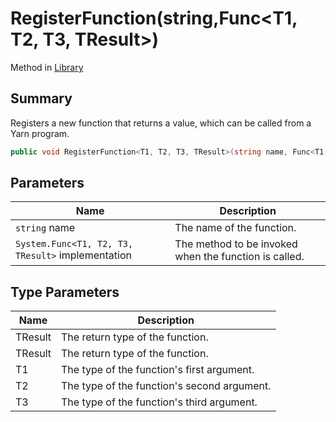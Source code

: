 # RegisterFunction(string,Func\<T1, T2, T3, TResult>)

Method in [Library](yarn.library.md)

## Summary

Registers a new function that returns a value, which can be called from a Yarn program.

```csharp
public void RegisterFunction<T1, T2, T3, TResult>(string name, Func<T1, T2, T3, TResult> implementation)
```

## Parameters

| Name                                              | Description                                           |
| ------------------------------------------------- | ----------------------------------------------------- |
| `string` name                                     | The name of the function.                             |
| `System.Func<T1, T2, T3, TResult>` implementation | The method to be invoked when the function is called. |

## Type Parameters

| Name    | Description                                 |
| ------- | ------------------------------------------- |
| TResult | The return type of the function.            |
| TResult | The return type of the function.            |
| T1      | The type of the function's first argument.  |
| T2      | The type of the function's second argument. |
| T3      | The type of the function's third argument.  |
